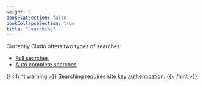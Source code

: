 ```yaml
---
weight: 5
bookFlatSection: false
bookCollapseSection: true
title: "Searching"
---
```


Currently Cludo offers two types of searches:

- <a href="/docs/searching/fullsearch/">Full searches</a>
- <a href="/docs/searching/autocomplete/">Auto complete searches</a>

{{< hint warning >}}
  Searching requires <a href="/docs/authentication/sitekeyauthentication/">site key authentication</a>.
{{< /hint >}}